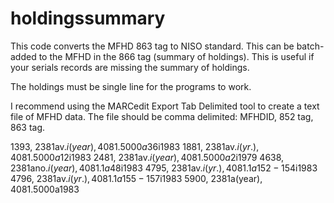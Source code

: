 # holdingssummary

This code converts the MFHD 863 tag to NISO standard. This can be batch-added to the MFHD in the 866 tag (summary of holdings). This is useful if your serials records are missing the summary of holdings.

The holdings must be single line for the programs to work.

I recommend using the MARCedit Export Tab Delimited tool to create a text file of MFHD data. The file should be comma delimited:
MFHDID, 852 tag, 863 tag.

1393, 23$81$av.$i(year), 40$81.5000$a36$i1983
1881, 23$81$av.$i(yr.), 40$81.5000$a12$i1983
2481, 23$81$av.$i(year), 40$81.5000$a2$i1979
4638, 23$81$ano.$i(year), 40$81.1$a48$i1983
4795, 23$81$av.$i(yr.), 40$81.1$a152-154$i1983
4796, 23$81$av.$i(yr.), 40$81.1$a155-157$i1983
5900, 23$81$a(year), 40$81.5000$a1983

